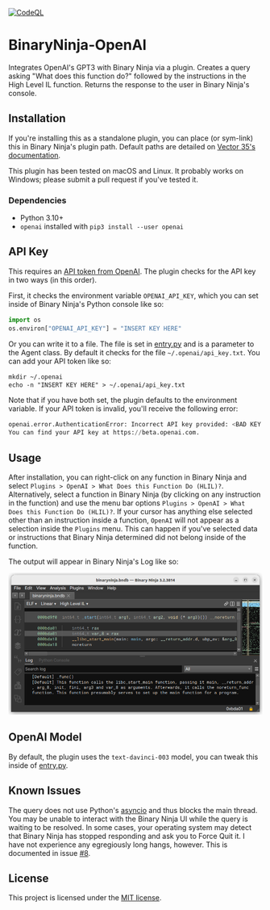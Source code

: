 [![CodeQL](https://github.com/WhatTheFuzz/binaryninja-openai/actions/workflows/codeql.yml/badge.svg)](https://github.com/WhatTheFuzz/binaryninja-openai/actions/workflows/codeql.yml)

# BinaryNinja-OpenAI

Integrates OpenAI's GPT3 with Binary Ninja via a plugin. Creates a query asking
"What does this function do?" followed by the instructions in the High Level IL
function. Returns the response to the user in Binary Ninja's console.

## Installation

If you're installing this as a standalone plugin, you can place (or sym-link)
this in Binary Ninja's plugin path. Default paths are detailed on
[Vector 35's documentation][default-plugin-dir].

This plugin has been tested on macOS and Linux. It probably works on Windows;
please submit a pull request if you've tested it.

### Dependencies

- Python 3.10+
- `openai` installed with `pip3 install --user openai`

## API Key

This requires an [API token from OpenAI][token]. The plugin checks for the API
key in two ways (in this order).

First, it checks the environment variable `OPENAI_API_KEY`, which you can set
inside of Binary Ninja's Python console like so:

```python
import os
os.environ["OPENAI_API_KEY"] = "INSERT KEY HERE"
```

Or you can write it to a file. The file is set in [entry.py][entry] and is a
parameter to the Agent class. By default it checks for the file
`~/.openai/api_key.txt`. You can add your API token like so:

```shell
mkdir ~/.openai
echo -n "INSERT KEY HERE" > ~/.openai/api_key.txt
```

Note that if you have both set, the plugin defaults to the environment variable.
If your API token is invalid, you'll receive the following error:

```python
openai.error.AuthenticationError: Incorrect API key provided: <BAD KEY HERE>.
You can find your API key at https://beta.openai.com.
```

## Usage

After installation, you can right-click on any function in Binary Ninja and
select `Plugins > OpenAI > What Does this Function Do (HLIL)?`. Alternatively,
select a function in Binary Ninja (by clicking on any instruction in the
function) and use the menu bar options
`Plugins > OpenAI > What Does this Function Do (HLIL)?`. If your cursor has
anything else selected other than an instruction inside a function, `OpenAI`
will not appear as a selection inside the `Plugins` menu. This can happen if
you've selected data or instructions that Binary Ninja determined did not belong
inside of the function.

The output will appear in Binary Ninja's Log like so:

![The output of running the plugin.](./resources/output.png)

## OpenAI Model

By default, the plugin uses the `text-davinci-003` model, you can tweak this
inside of [entry.py][entry].

## Known Issues

The query does not use Python's [asyncio][asyncio] and thus blocks the main
thread. You may be unable to interact with the Binary Ninja UI while the query
is waiting to be resolved. In some cases, your operating system may detect that
Binary Ninja has stopped responding and ask you to Force Quit it. I have not
experience any egregiously long hangs, however. This is documented in issue
[#8][issue-8].

## License

This project is licensed under the [MIT license][license].

[default-plugin-dir]:https://docs.binary.ninja/guide/plugins.html
[token]:https://beta.openai.com/account/api-keys
[entry]:./src/entry.py
[asyncio]:https://docs.python.org/3/library/asyncio.html
[issue-8]:https://github.com/WhatTheFuzz/binaryninja-openai/issues/8
[license]:./LICENSE
